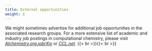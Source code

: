 ```yaml
---
title: External opportunities
weight: 2
---
```

We might sometimes advertise for additional job opportunities in the associated research groups. For a more extensive list of academic and industry job postings in computational chemistry, please visit [_Alchemistry.org_](http://www.alchemistry.org/wiki/Job_postings),[_jobrXiv_](https://jobrxiv.org/) or [_CCL.net_](http://ccl.net/chemistry/announcements/jobs/index.shtml).
{{< br >}}{{< br >}}
